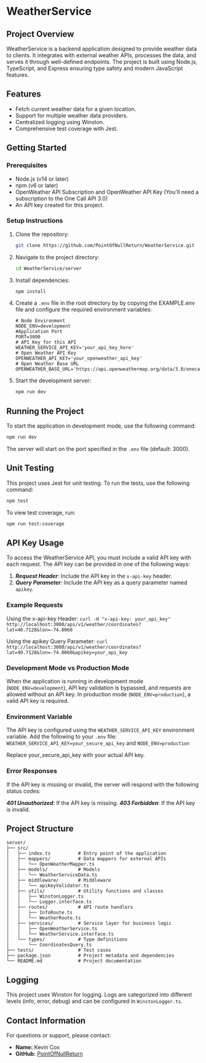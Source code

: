 # WeatherService

## Project Overview
WeatherService is a backend application designed to provide weather data to clients. It integrates with external weather APIs, processes the data, and serves it through well-defined endpoints. The project is built using Node.js, TypeScript, and Express ensuring type safety and modern JavaScript features.

## Features
- Fetch current weather data for a given location.
- Support for multiple weather data providers.
- Centralized logging using Winston.
- Comprehensive test coverage with Jest.

## Getting Started

### Prerequisites
- Node.js (v14 or later)
- npm (v6 or later)
- OpenWeather API Subscription and OpenWeather API Key (You'll need a subscription to the One Call API 3.0)
- An API key created for this project.

### Setup Instructions
1. Clone the repository:
   ```bash
   git clone https://github.com/PointOfNullReturn/WeatherService.git
   ```
2. Navigate to the project directory:
   ```bash
   cd WeatherService/server
   ```
3. Install dependencies:
   ```bash
   npm install
   ```
4. Create a `.env` file in the root directory by by copying the EXAMPLE.env file and configure the required environment variables:
   ```env
   # Node Environment
   NODE_ENV=development
   #Application Port
   PORT=3000
   # API Key for this API
   WEATHER_SERVICE_API_KEY='your_api_key_here'
   # Open Weather API Key
   OPENWEATHER_API_KEY='your_openweather_api_key'
   # Open Weather Base URL
   OPENWEATHER_BASE_URL='https://api.openweathermap.org/data/3.0/onecall'
   ```
5. Start the development server:
   ```bash
   npm run dev
   ```

## Running the Project
To start the application in development mode, use the following command:
```bash
npm run dev
```
The server will start on the port specified in the `.env` file (default: 3000).

## Unit Testing
This project uses Jest for unit testing. To run the tests, use the following command:
```bash
npm test
```
To view test coverage, run:
```bash
npm run test:coverage
```

## API Key Usage
To access the WeatherService API, you must include a valid API key with each request. The API key can be provided in one of the following ways:

1. ***Request Header***: Include the API key in the `x-api-key` header.
2. ***Query Parameter***: Include the API key as a query parameter named `apikey`.

### Example Requests
Using the x-api-key Header: `curl -H "x-api-key: your_api_key" http://localhost:3000/api/v1/weather/coordinates?lat=40.7128&lon=-74.0060`

Using the apikey Query Parameter: `curl http://localhost:3000/api/v1/weather/coordinates?lat=40.7128&lon=-74.0060&apikey=your_api_key`

### Development Mode vs Production Mode
When the application is running in development mode (`NODE_ENV=development`), API key validation is bypassed, and requests are allowed without an API key.
In production mode (`NODE_ENV=production`), a valid API key is required.

### Environment Variable
The API key is configured using the `WEATHER_SERVICE_API_KEY` environment variable. Add the following to your `.env` file: 
`WEATHER_SERVICE_API_KEY=your_secure_api_key` and `NODE_ENV=production`

Replace your_secure_api_key with your actual API key.

### Error Responses
If the API key is missing or invalid, the server will respond with the following status codes:

***401 Unauthorized***: If the API key is missing.
***403 Forbidden***: If the API key is invalid.

## Project Structure
```
server/
├── src/
│   ├── index.ts          # Entry point of the application
│   ├── mappers/          # Data mappers for external APIs
│   │   └── OpenWeatherMapper.ts
│   ├── models/           # Models
│   │   └── WeatherServiceData.ts
│   ├── middleware/       # Middleware
│   │   └── apiKeyValidator.ts
│   ├── utils/            # Utility functions and classes
│   │   ├── WinstonLogger.ts
│   │   └── Logger.interface.ts
│   ├── routes/           # API route handlers
│   │   ├── InfoRoute.ts
│   │   └── WeatherRoute.ts
│   ├── services/         # Service layer for business logic
│   │   ├── OpenWeatherService.ts
│   │   └── WeatherService.interface.ts
│   └── types/            # Type definitions
│       └── CoordinatesQuery.ts
├── tests/                # Test cases
├── package.json          # Project metadata and dependencies
└── README.md             # Project documentation
```

## Logging
This project uses Winston for logging. Logs are categorized into different levels (info, error, debug) and can be configured in `WinstonLogger.ts`.

## Contact Information
For questions or support, please contact:
- **Name:** Kevin Cox
- **GitHub:** [PointOfNullReturn](https://github.com/PointOfNullReturn/)
